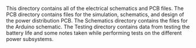 This directory contains all of the electrical schematics and PCB files. The PCB directory contains files for the simulation, schematics, and design of the power distribution PCB. The Schematics directory contains the files for the Arduino schematic. The Testing directory contains data from testing the battery life and some notes taken while performing tests on the different power subsystems.